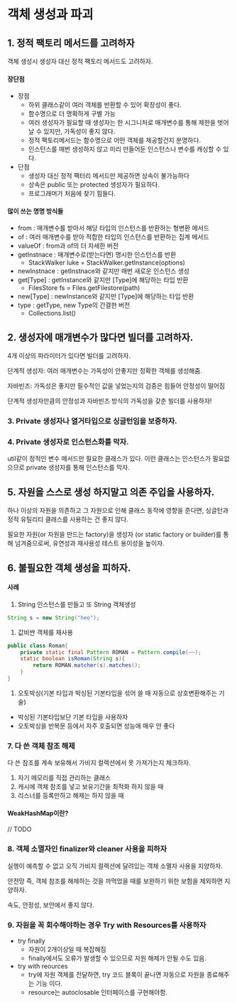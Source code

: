 # 객체 생성과 파괴

## 1. 정적 팩토리 메서드를 고려하자

객체 생성시 생성자 대신 정적 팩토리 메서드도 고려하자.

#### 장단점

* 장점
  * 하위 클래스같이 여러 객체를 반환할 수 있어 확장성이 좋다.
  * 함수명으로 더 명확하게 구별 가능
  * 여러 생성자가 필요할 때 생성자는 한 시그니처로 매개변수를 통해 제한을 벗어날 수 있지만, 가독성이 좋지 않다.
  * 정적 팩토리메서드는 함수명으로 어떤 객체를 제공할건지 분명하다.
  * 인스턴스를 매번 생성하지 않고 미리 만들어둔 인스턴스나 변수를 캐싱할 수 있다.
* 단점
  * 생성자 대신 정적 팩터리 메서드만 제공하면 상속이 불가능하다
  * 상속은 public 또는 protected 생성자가 필요하다.
  * 프로그래머가 처음에 찾기 힘들다.

#### 많이 쓰는 명명 방식들

* from : 매개변수를 받아서 해당 타입의 인스턴스를 반환하는 형변환 메서드
* of : 여러 매개변수를 받아 적합한 타입의 인스턴스를 반환하는 집계 메서드
* valueOf : from과 of의 더 자세한 버전
* getInstnace : 매개변수로(받는다면) 명시한 인스턴스를 반환
  * StackWalker luke = StackWalker.getInstance(options)
* newInstnace : getInstnace와 같지만 매번 새로운 인스턴스 생성
* get\[Type] : getInstance와 같지만 \[Type]에 해당하는 타입 반환
  * FilesStore fs = Files.getFilestore(path)
* new\[Type] : newInstance와 같지만 \[Type]에 해당하는 타입 반환
* type : getType, new Type의 간결한 버전
  * Collections.list()

## 2. 생성자에 매개변수가 많다면 빌더를 고려하자.

4개 이상의 파라미터가 있다면 빌더를 고려하자.

단계적 생성자: 여러 매개변수는 가독성이 안좋지만 정확한 객체를 생성해줌.

자바빈즈: 가독성은 좋지만 필수적인 값을 넣었는지의 검증은 힘들어 안정성이 떨어짐

단계적 생성자만큼의 안정성과 자바빈즈 방식의 가독성을 갖춘 빌더를 사용하자!



### 3. Private 생성자나 열거타입으로 싱글턴임을 보증하자.



### 4. Private 생성자로 인스턴스화를 막자.

util같이 정적인 변수 메서드만 필요한 클래스가 있다. 이런 클래스는 인스턴스가 필요없으므로 private 생성자를 통해 인스턴스를 막자.



## 5. 자원을 스스로 생성 하지말고 의존 주입을 사용하자.

하나 이상의 자원을 의존하고 그 자원으로 인해 클래스 동작에 영향을 준다면, 싱글턴과 정적 유틸리티 클래스를 사용하는 건 좋지 않다.

필요한 자원(or 자원을 만드는 factory)을 생성자 (or static factory or builder)를 통해 넘겨줌으로써, 유연성과 재사용성 테스트 용이성을 높이자.



## 6. 불필요한 객체 생성을 피하자.

#### 사례

1. String 인스턴스를 만들고 또 String 객체생성

```java
String s = new String("heo");
```

1. 값비싼 객체를 재사용

```java
public class Roman{
	private static final Pattern ROMAN = Pattern.compile(~~);
	static boolean isRoman(String s){
		return ROMAN.matcher(s).matches();
	}
}
```

1. 오토박싱(기본 타입과 박싱된 기본타입을 섞어 쓸 때 자동으로 상호변환해주는 기술)

* 박싱된 기본타입보단 기본 타입을 사용하자
* 오토박싱을 반복문 등에서 자주 호출되면 성능에 매우 안 좋다

### 7. 다 쓴 객체 참조 해제

다 쓴 참조를 계속 보유해서 가비지 컬렉션에서 못 가져가는지 체크하자.

1. 자기 메모리를 직접 관리하는 클래스
2. 캐시에 객체 참조를 넣고 보유기간을 최적화 하지 않을 때
3. 리스너를 등록만하고 해제는 하지 않을 때

#### WeakHashMap이란?

// TODO



### 8. 객체 소멸자인 finalizer와 cleaner 사용을 피하자

실행이 예측할 수 없고 오직 가비지 컬렉션에 달려있는 객체 소멸자 사용을 지양하자.

안전망 즉, 객체 참조를 해제하는 것을 까먹었을 때를 보완하기 위한 보험을 제외하면 지양하자.

속도, 안정성, 보안에서 좋지 않다.



### 9. 자원을 꼭 회수해야하는 경우 Try with Resources를 사용하자

* try finally
  * 자원이 2개이상일 때 복잡해짐
  * finally에서도 오류가 발생할 수 있으므로 자원 해제가 안될 수도 있음.
* try with reources
  * try에 자원 객체를 전달하면, try 코드 블록이 끝나면 자동으로 자원을 종료해주는 기능 이다.
  * resource는 autoclosable 인터페이스를 구현해야함.

